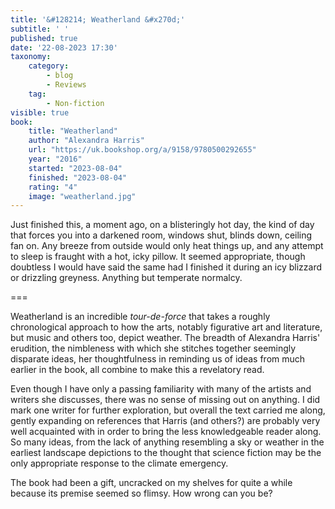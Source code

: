 ```yaml
---
title: '&#128214; Weatherland &#x270d;'
subtitle: ' '
published: true
date: '22-08-2023 17:30'
taxonomy:
    category:
        - blog
        - Reviews
    tag:
        - Non-fiction
visible: true
book:
	title: "Weatherland"
	author: "Alexandra Harris"
	url: "https://uk.bookshop.org/a/9158/9780500292655"
	year: "2016"
	started: "2023-08-04"
	finished: "2023-08-04"
	rating: "4"
	image: "weatherland.jpg"
---
```


Just finished this, a moment ago, on a blisteringly hot day, the kind of day that forces you into a darkened room, windows shut, blinds down, ceiling fan on. Any breeze from outside would only heat things up, and any attempt to sleep is fraught with a hot, icky pillow. It seemed appropriate, though doubtless I would have said the same had I finished it during an icy blizzard or drizzling greyness. Anything but temperate normalcy.

===

Weatherland is an incredible _tour-de-force_ that takes a roughly chronological approach to how the arts, notably figurative art and literature, but music and others too, depict weather. The breadth of Alexandra Harris' erudition, the nimbleness with which she stitches together seemingly disparate ideas, her thoughtfulness in reminding us of ideas from much earlier in the book, all combine to make this a revelatory read.

Even though I have only a passing familiarity with many of the artists and writers she discusses, there was no sense of missing out on anything. I did mark one writer for further exploration, but overall the text carried me along, gently expanding on references that Harris (and others?) are probably very well acquainted with in order to bring the less knowledgeable reader along. So many ideas, from the lack of anything resembling a sky or weather in the earliest landscape depictions to the thought that science fiction may be the only appropriate response to the climate emergency.

The book had been a gift, uncracked on my shelves for quite a while because its premise seemed so flimsy. How wrong can you be?
